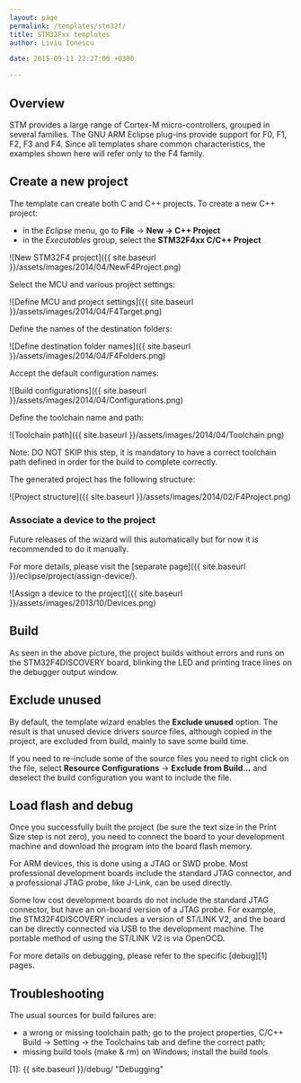 ```yaml
---
layout: page
permalink: /templates/stm32f/
title: STM32Fxx templates
author: Liviu Ionescu

date: 2015-09-11 22:27:00 +0300

---
```


## Overview

STM provides a large range of Cortex-M micro-controllers, grouped in several families. The GNU ARM Eclipse plug-ins provide support for F0, F1, F2, F3 and F4. Since all templates share common characteristics, the examples shown here will refer only to the F4 family.

## Create a new project

The template can create both C and C++ projects. To create a new C++ project:

* in the _Eclipse_ menu, go to **File** → **New → C++ Project**
* in the *Executables* group, select the **STM32F4xx C/C++ Project**

![New STM32F4 project]({{ site.baseurl }}/assets/images/2014/04/NewF4Project.png)

Select the MCU and various project settings:

![Define MCU and project settings]({{ site.baseurl }}/assets/images/2014/04/F4Target.png)


Define the names of the destination folders:

![Define destination folder names]({{ site.baseurl }}/assets/images/2014/04/F4Folders.png)


Accept the default configuration names:

![Build configurations]({{ site.baseurl }}/assets/images/2014/04/Configurations.png)


Define the toolchain name and path:

![Toolchain path]({{ site.baseurl }}/assets/images/2014/04/Toolchain.png)


Note: DO NOT SKIP this step, it is mandatory to have a correct toolchain path defined in order for the build to complete correctly.

The generated project has the following structure:

![Project structure]({{ site.baseurl }}/assets/images/2014/02/F4Project.png)

### Associate a device to the project


Future releases of the wizard will this automatically but for now it is recommended to do it manually.


For more details, please visit the [separate page]({{ site.baseurl }}/eclipse/project/assign-device/).



![Assign a device to the project]({{ site.baseurl }}/assets/images/2013/10/Devices.png)


## Build

As seen in the above picture, the project builds without errors and runs on the STM32F4DISCOVERY board, blinking the LED and printing trace lines on the debugger output window.

## Exclude unused

By default, the template wizard enables the **Exclude unused** option. The result is that unused device drivers source files, although copied in the project, are excluded from build, mainly to save some build time.

If you need to re-include some of the source files you need to right click on the file, select **Resource Configurations** → **Exclude from Build...** and deselect the build configuration you want to include the file.

## Load flash and debug

Once you successfully built the project (be sure the text size in the Print Size step is not zero), you need to connect the board to your development machine and download the program into the board flash memory.

For ARM devices, this is done using a JTAG or SWD probe. Most professional development boards include the standard JTAG connector, and a professional JTAG probe, like J-Link, can be used directly.

Some low cost development boards do not include the standard JTAG connector, but have an on-board version of a JTAG probe. For example, the STM32F4DISCOVERY includes a version of ST/LINK V2, and the board can be directly connected via USB to the development machine. The portable method of using the ST/LINK V2 is via OpenOCD.

For more details on debugging, please refer to the specific [debug][1] pages.

## Troubleshooting

The usual sources for build failures are:

* a wrong or missing toolchain path; go to the project properties, C/C++ Build → Setting → the Toolchains tab and define the correct path;
* missing build tools (make & rm) on Windows; install the build tools.

 [1]: {{ site.baseurl }}/debug/ "Debugging"
